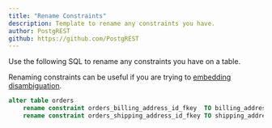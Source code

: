 ```yaml
---
title: "Rename Constraints"
description: Template to rename any constraints you have.
author: PostgREST
github: https://github.com/PostgREST
---
```


Use the following SQL to rename any constraints you have on a table. 

Renaming constraints can be useful if you are trying to [embedding disambiguation](https://postgrest.org/en/v7.0.0/api.html#embedding-disambiguation). 

```sql
alter table orders
    rename constraint orders_billing_address_id_fkey  TO billing_address,
    rename constraint orders_shipping_address_id_fkey TO shipping_address;
```